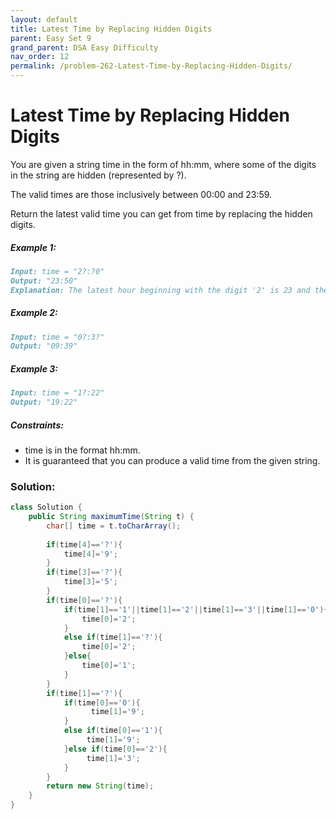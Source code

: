 ```yaml
---
layout: default
title: Latest Time by Replacing Hidden Digits
parent: Easy Set 9
grand_parent: DSA Easy Difficulty
nav_order: 12
permalink: /problem-262-Latest-Time-by-Replacing-Hidden-Digits/
---
```

# Latest Time by Replacing Hidden Digits
You are given a string time in the form of hh:mm, where some of the digits in the string are hidden (represented by ?).

The valid times are those inclusively between 00:00 and 23:59.

Return the latest valid time you can get from time by replacing the hidden digits.

##### Example 1:
```markdown
Input: time = "2?:?0"
Output: "23:50"
Explanation: The latest hour beginning with the digit '2' is 23 and the latest minute ending with the digit '0' is 50.
```
##### Example 2:
```markdown
Input: time = "0?:3?"
Output: "09:39"
```
##### Example 3:
```markdown
Input: time = "1?:22"
Output: "19:22"
```
##### Constraints:
* time is in the format hh:mm.
* It is guaranteed that you can produce a valid time from the given string.

### Solution:
```java
class Solution {
    public String maximumTime(String t) {
        char[] time = t.toCharArray();
        
        if(time[4]=='?'){
            time[4]='9';
        }
        if(time[3]=='?'){
            time[3]='5';
        }
        if(time[0]=='?'){
            if(time[1]=='1'||time[1]=='2'||time[1]=='3'||time[1]=='0'){
                time[0]='2';
            }
            else if(time[1]=='?'){
                time[0]='2';
            }else{
                time[0]='1';
            }
        }
        if(time[1]=='?'){
            if(time[0]=='0'){
                  time[1]='9';
            }
            else if(time[0]=='1'){
                 time[1]='9';
            }else if(time[0]=='2'){
                 time[1]='3';
            }
        }
        return new String(time);    
    }
}
```
